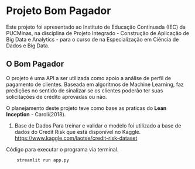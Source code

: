 # Projeto Bom Pagador  

Este projeto foi apresentado ao Instituto de Educação Continuada (IEC) da PUCMinas, 
na disciplina de Projeto Integrado - Construção de Aplicação de Big Data e Analytics - 
para o curso de na Especialização em Ciência de Dados e Big Data.  

## O Bom Pagador  
O projeto é uma API a ser utilizada como apoio a análise de perfil de pagamento de clientes. 
Baseada em algoritmos de Machine Learning, faz predições no sentido de sinalizar se os clientes poderão ter suas solicitações de crédito aprovadas ou não.  

O planejamento deste projeto teve como base as praticas do **Lean Inception** - Caroli(2018).

1. Base de Dados
Para treinar e validar o modelo foi utilizado a base de dados do Credit Risk que está disponível no Kaggle.
<https://www.kaggle.com/laotse/credit-risk-dataset>


Código para executar o programa via terminal.
``` 
    streamlit run app.py 
```